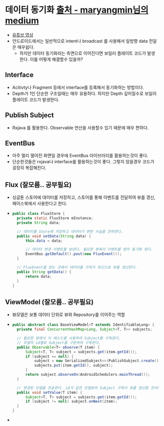 데이터 동기화 [출처 - maryangmin님의 medium](https://medium.com/@maryangmin/분리된-뷰들-실시간으로-동기화-하기-d6b367f01f9a)
===
* [유튜브 영상](https://www.youtube.com/watch?v=uEsEAAG7L9M&t=7s)
* 안드로이드에서는 일반적으로 intent나 broadcast 를 사용해서 일방향 data 전달은 매우쉽다.
  * 하지만 데이터 동기화라는 측면으로 이어진다면 보일러 플레이트 코드가 발생한다. 이를 어떻게 해결할수 있을까?

Interface
---
* Acitivty나 Fragment 등에서 interface를 등록해서 동기화하는 방법이다.
* Depth가 1인 단순한 구조일때는 매우 유용하다. 하지만 Depth 깊어질수로 보일러 플레이트 코드가 발생한다.

Publish Subject
---
* Rxjava 를 활용한다. Observable 연산을 사용할수 있기 때문에 매우 편하다.

EventBus
---
* 아주 멀리 떨어진 화면일 경우에 EventBus 라이브러리를 활용하는것이 좋다.
* 단순한것들은 rxjava나 interface를 활용하는것이 좋다. 그렇지 않을경우 코드가 굉장히 복잡해진다.

Flux (잘모름.. 공부필요)
---
* 싱글톤 스토어에 데이터를 저장하고, 스토어를 통해 이벤트를 전달하여 뷰를 갱신, 페이스북에서 사용한다고 한다.
* ```java
  public class FluxStore { 
    private static FluxStore mInstance; 
    private String data; 

    // 데이터를 Store에 저장하고 데이터가 변한 사실을 전파한다. 
    public void setData(String data) { 
        this.data = data;

        // 데이터 변경 이밴트를 보낸다. 필요한 뷰에서 이밴트를 받아 동기화 한다. 
        EventBus.getDefault().post(new FluxEvent()); 
    }

    // FluxEvent를 받는 곳에서 데이터를 가져가 최신으로 뷰를 갱신한다. 
    public String getData() { 
        return data; 
    }
  }
  
ViewModel (잘모름.. 공부필요)
---
* 뷰모델은 보통 데이터 단위로 뷰와 Repository를 이어주는 역할
* ```java
  public abstract class BaseViewModel<T extends IdentifiableLong> {  
    private final ConcurrentHashMap<Long, Subject<T, T>> subjects; 

    // 필요한 뷰에서 이 메소드를 사용하여 Subject를 구독한다.
    // 모델의 id별로 Subject를 구분하여 구독한다. 
    public Observable<T> observe(T item) { 
        Subject<T, T> subject = subjects.get(item.getId()); 
        if (subject == null) { 
            subject = new SerializedSubject<>(PublishSubject.create()); 
            subjects.put(item.getId(), subject); 
        } 
        return subject.observeOn(AndroidSchedulers.mainThread()); 
    } 

    // 변경된 모델을 전송한다. id가 같은 모델뷰의 Subject 구독이 뷰를 갱신할 것이다. 
    public void setValue(T item) { 
        Subject<T, T> subject = subjects.get(item.getId()); 
        if (subject != null) subject.onNext(item); 
    }
  }

* ```java
